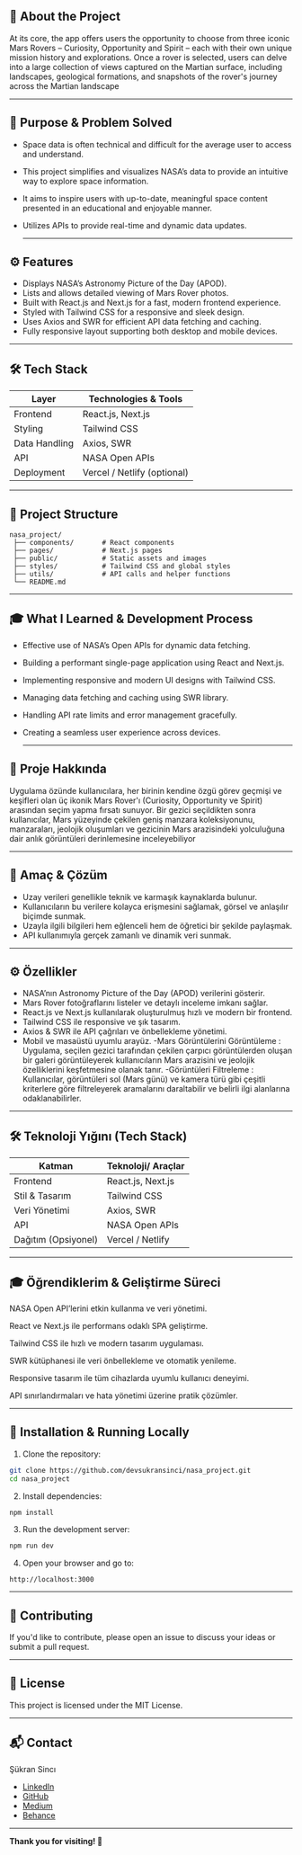 ## 🌌 About the Project

At its core, the app offers users the opportunity to choose from three iconic Mars Rovers – Curiosity, Opportunity and Spirit – each with their own unique mission history and explorations. Once a rover is selected, users can delve into a large collection of views captured on the Martian surface, including landscapes, geological formations, and snapshots of the rover's journey across the Martian landscape

---

## 🎯 Purpose & Problem Solved

- Space data is often technical and difficult for the average user to access and understand.  
- This project simplifies and visualizes NASA’s data to provide an intuitive way to explore space information.  
- It aims to inspire users with up-to-date, meaningful space content presented in an educational and enjoyable manner.  
- Utilizes APIs to provide real-time and dynamic data updates.

  ---
  
## ⚙️ Features

- Displays NASA’s Astronomy Picture of the Day (APOD).  
- Lists and allows detailed viewing of Mars Rover photos.  
- Built with React.js and Next.js for a fast, modern frontend experience.  
- Styled with Tailwind CSS for a responsive and sleek design.  
- Uses Axios and SWR for efficient API data fetching and caching.  
- Fully responsive layout supporting both desktop and mobile devices.

---

## 🛠 Tech Stack

| Layer          | Technologies & Tools          |
|----------------|------------------------------|
| Frontend       | React.js, Next.js            |
| Styling        | Tailwind CSS                 |
| Data Handling  | Axios, SWR                   |
| API            | NASA Open APIs               |
| Deployment     | Vercel / Netlify (optional)  |

---
## 🧩 Project Structure

```
nasa_project/
 ├── components/       # React components
 ├── pages/            # Next.js pages
 ├── public/           # Static assets and images
 ├── styles/           # Tailwind CSS and global styles
 ├── utils/            # API calls and helper functions
 └── README.md
```

---

## 🎓 What I Learned & Development Process

- Effective use of NASA’s Open APIs for dynamic data fetching.  
- Building a performant single-page application using React and Next.js.  
- Implementing responsive and modern UI designs with Tailwind CSS.  
- Managing data fetching and caching using SWR library.  
- Handling API rate limits and error management gracefully.  
- Creating a seamless user experience across devices.

  ---

## 🌌 Proje Hakkında
Uygulama özünde kullanıcılara, her birinin kendine özgü görev geçmişi ve keşifleri olan üç ikonik Mars Rover'ı (Curiosity, Opportunity ve Spirit) arasından seçim yapma fırsatı sunuyor. Bir gezici seçildikten sonra kullanıcılar,
Mars yüzeyinde çekilen geniş manzara koleksiyonunu, manzaraları, jeolojik oluşumları ve gezicinin Mars arazisindeki yolculuğuna dair anlık görüntüleri derinlemesine inceleyebiliyor

---

## 🎯 Amaç & Çözüm

- Uzay verileri genellikle teknik ve karmaşık kaynaklarda bulunur.  
- Kullanıcıların bu verilere kolayca erişmesini sağlamak, görsel ve anlaşılır biçimde sunmak.  
- Uzayla ilgili bilgileri hem eğlenceli hem de öğretici bir şekilde paylaşmak.  
- API kullanımıyla gerçek zamanlı ve dinamik veri sunmak.

---

## ⚙️ Özellikler

- NASA’nın Astronomy Picture of the Day (APOD) verilerini gösterir.  
- Mars Rover fotoğraflarını listeler ve detaylı inceleme imkanı sağlar.  
- React.js ve Next.js kullanılarak oluşturulmuş hızlı ve modern bir frontend.  
- Tailwind CSS ile responsive ve şık tasarım.  
- Axios & SWR ile API çağrıları ve önbellekleme yönetimi.  
- Mobil ve masaüstü uyumlu arayüz.
-Mars Görüntülerini Görüntüleme : Uygulama, seçilen gezici tarafından çekilen çarpıcı görüntülerden oluşan bir galeri görüntüleyerek kullanıcıların Mars arazisini ve jeolojik özelliklerini keşfetmesine olanak tanır.
-Görüntüleri Filtreleme : Kullanıcılar, görüntüleri sol (Mars günü) ve kamera türü gibi çeşitli kriterlere göre filtreleyerek aramalarını daraltabilir ve belirli ilgi alanlarına odaklanabilirler.

---

## 🛠 Teknoloji Yığını (Tech Stack)

| Katman          | Teknoloji/ Araçlar              |
|-----------------|-------------------------------|
| Frontend        | React.js, Next.js             |
| Stil & Tasarım  | Tailwind CSS                  |
| Veri Yönetimi   | Axios, SWR                   |
| API             | NASA Open APIs                |
| Dağıtım (Opsiyonel) | Vercel / Netlify            |

---
 
## 🎓 Öğrendiklerim & Geliştirme Süreci

NASA Open API’lerini etkin kullanma ve veri yönetimi.

React ve Next.js ile performans odaklı SPA geliştirme.

Tailwind CSS ile hızlı ve modern tasarım uygulaması.

SWR kütüphanesi ile veri önbellekleme ve otomatik yenileme.

Responsive tasarım ile tüm cihazlarda uyumlu kullanıcı deneyimi.

API sınırlandırmaları ve hata yönetimi üzerine pratik çözümler.

---
## 🚀 Installation & Running Locally

1. Clone the repository:

```bash
git clone https://github.com/devsukransinci/nasa_project.git
cd nasa_project
```

2. Install dependencies:

```bash
npm install
```

3. Run the development server:

```bash
npm run dev
```

4. Open your browser and go to:

```
http://localhost:3000
```

---

## 🤝 Contributing

If you'd like to contribute, please open an issue to discuss your ideas or submit a pull request.

---

## 📄 License

This project is licensed under the MIT License.

---

## 📬 Contact

Şükran Sincı  
- [LinkedIn](https://www.linkedin.com/in/%C5%9F%C3%BCkransinci/)  
- [GitHub](https://github.com/devsukransinci)  
- [Medium](https://medium.com/@sincisukran)  
- [Behance](https://www.behance.net/skransinci)  

---

**Thank you for visiting! 🚀**

